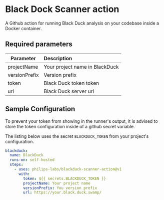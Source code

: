 # Black Dock Scanner action

A Github action for running Black Duck analysis on your codebase inside a Docker container.

## Required parameters

| Parameter     | Description                    |
| ------------- | :----------------------------- |
| projectName   | Your project name in BlackDuck |
| versionPrefix | Version prefix                 |
| token         | Black Duck token token         |
| url           | Black Duck server url          |

## Sample Configuration

To prevent your token from showing in the runner's output, it is advised to store the token configuration inside of a github secret variable.

The listing below uses the secret `BLACKDUCK_TOKEN` from your project's configuration.

```yml
blackduck:
  name: BlackDuck
  runs-on: self-hosted
  steps:
    - uses: philips-labs/blackduck-scanner-action@v1
      with:
        token: ${{ secrets.BLACKDUCK_TOKEN }}
        projectName: Your project name
        versionPrefix: You version prefix
        url: https://your.black.duck.swamp/
```

